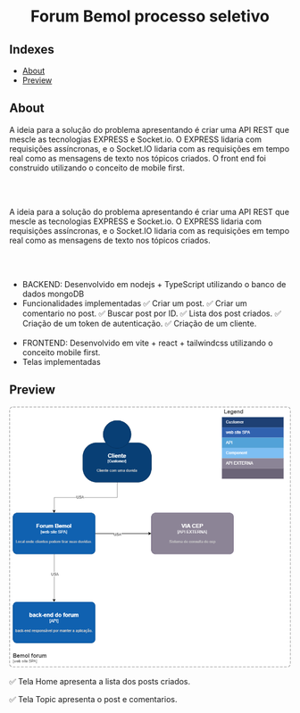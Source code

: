 <h1 align="center">
Forum Bemol processo seletivo
</h1>

## Indexes

- [About](#about)
- [Preview](#preview)
  <br>

## About <a name="about"></a>

A ideia para a solução do problema apresentando é criar uma API REST que mescle as tecnologias EXPRESS e Socket.io. O EXPRESS lidaria com requisições assíncronas, e o Socket.IO lidaria com as requisições em tempo real como as mensagens de texto nos tópicos criados.
O front end foi construido utilizando o conceito de mobile first.

<br></br>

A ideia para a solução do problema apresentando é criar uma API REST que mescle as tecnologias EXPRESS e Socket.io. O EXPRESS lidaria com requisições assíncronas, e o Socket.IO lidaria com as requisições em tempo real como as mensagens de texto nos tópicos criados.

<br></br>

- BACKEND: Desenvolvido em nodejs + TypeScript utilizando o banco de dados mongoDB
- Funcionalidades implementadas
  ✅ Criar um post.
  ✅ Criar um comentario no post.
  ✅ Buscar post por ID.
  ✅ Lista dos post criados.
  ✅ Criação de um token de autenticação.
  ✅ Criação de um cliente.
  </br><br>
- FRONTEND: Desenvolvido em vite + react + tailwindcss utilizando o conceito mobile first.
- Telas implementadas

## Preview <a name="preview"></a>
![preview](.github/context.drawio.png)

  ✅ Tela Home apresenta a lista dos posts criados.

  ✅ Tela Topic apresenta o post e comentarios.
